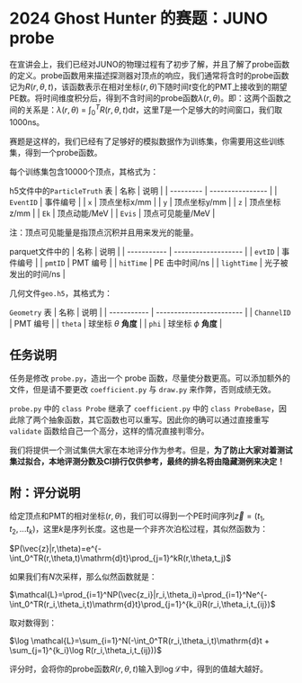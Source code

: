 # 2024 Ghost Hunter 的赛题：JUNO probe

在宣讲会上，我们已经对JUNO的物理过程有了初步了解，并且了解了probe函数的定义。probe函数用来描述探测器对顶点的响应，我们通常将含时的probe函数记为$R(r,\theta,t)$，该函数表示在相对坐标$(r, \theta)$下随时间$t$变化的PMT上接收到的期望PE数。将时间维度积分后，得到不含时间的probe函数$\lambda(r,\theta)$。即：这两个函数之间的关系是：$\lambda(r,\theta)$ = $\int_0^TR(r,\theta,t)\mathrm{d}t$，这里$T$是一个足够大的时间窗口，我们取 1000ns。

赛题是这样的，我们已经有了足够好的模拟数据作为训练集，你需要用这些训练集，得到一个probe函数。

每个训练集包含10000个顶点，其格式为：

h5文件中的`ParticleTruth` 表
| 名称      | 说明             |
| --------- | ---------------- |
| `EventID` | 事件编号         |
| `x`       | 顶点坐标x/mm     |
| `y`       | 顶点坐标y/mm     |
| `z`       | 顶点坐标z/mm     |
| `Ek`      | 顶点动能/MeV     |
| `Evis`    | 顶点可见能量/MeV |

注：顶点可见能量是指顶点沉积并且用来发光的能量。

parquet文件中的
| 名称        | 说明                |
| ----------- | ------------------- |
| `evtID`     | 事件编号            |
| `pmtID`     | PMT 编号            |
| `hitTime`   | PE 击中时间/ns      |
| `lightTime` | 光子被发出的时间/ns |

几何文件`geo.h5`，其格式为：

`Geometry` 表
| 名称        | 说明                     |
| ----------- | ------------------------ |
| `ChannelID` | PMT 编号                 |
| `theta`     | 球坐标 $\theta$ **角度** |
| `phi`       | 球坐标 $\phi$ **角度**   |

## 任务说明

任务是修改 `probe.py`，造出一个 probe 函数，尽量使分数更高。可以添加额外的文件，但是请不要更改 `coefficient.py` 与 `draw.py` 来作弊，否则成绩无效。

`probe.py` 中的 `class Probe` 继承了 `coefficient.py` 中的 `class ProbeBase`，因此除了两个抽象函数，其它函数也可以重写。因此你的确可以通过直接重写 `validate` 函数给自己一个高分，这样的情况直接判零分。

我们将提供一个测试集供大家在本地评分作为参考。但是，**为了防止大家对着测试集过拟合，本地评测分数及CI排行仅供参考，最终的排名将由隐藏测例来决定！**

## 附：评分说明

给定顶点和PMT的相对坐标$(r,\theta)$，我们可以得到一个PE时间序列$\vec{z}=(t_1,t_2,...t_k)$，这里$k$是序列长度。这也是一个非齐次泊松过程，其似然函数为：

$P(\vec{z}|r,\theta)=e^{-\int_0^TR(r,\theta,t)\mathrm{d}t}\prod_{j=1}^kR(r,\theta,t_j)$

如果我们有$N$次采样，那么似然函数就是：

$\mathcal{L}=\prod_{i=1}^NP(\vec{z_i}|r_i,\theta_i)=\prod_{i=1}^Ne^{-\int_0^TR(r_i,\theta_i,t)\mathrm{d}t}\prod_{j=1}^{k_i}R(r_i,\theta_i,t_{ij})$

取对数得到：

$\log \mathcal{L}=\sum_{i=1}^N(-\int_0^TR(r_i,\theta_i,t)\mathrm{d}t + \sum_{j=1}^{k_i}\log R(r_i,\theta_i,t_{ij}))$

评分时，会将你的probe函数$R(r,\theta,t)$输入到$\log \mathcal{L}$中，得到的值越大越好。
